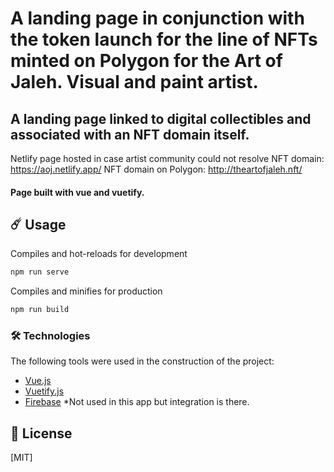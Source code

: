 # A landing page in conjunction with the token launch for the line of NFTs minted on Polygon for the Art of Jaleh. Visual and paint artist.

## A landing page linked to digital collectibles and associated with an NFT domain itself. 

Netlify page hosted in case artist community could not resolve NFT domain: https://aoj.netlify.app/
NFT domain on Polygon: http://theartofjaleh.nft/

#### Page built with vue and vuetify.


## ☄️ Usage

Compiles and hot-reloads for development
```bash
npm run serve
```

Compiles and minifies for production
```bash
npm run build
```

### 🛠️ Technologies

The following tools were used in the construction of the project:

- [Vue.js](https://vuejs.org/)
- [Vuetify.js](https://vuetifyjs.com/)
- [Firebase](https://firebase.google.com/) *Not used in this app but integration is there. 



## 🔑 License
[MIT]
